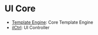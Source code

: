 # UI Core

- [Template Engine](template-engine.md): Core Template Engine
- [ilCtrl](ilctrl.md): UI Controller